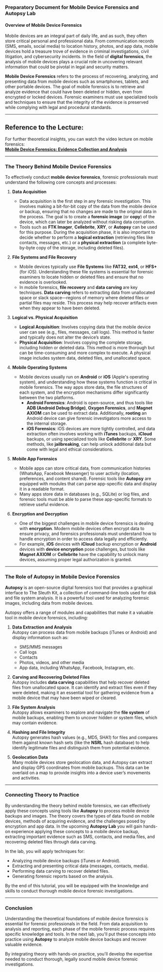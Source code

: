 ### **Preparatory Document for Mobile Device Forensics and Autopsy Lab**

#### **Overview of Mobile Device Forensics**

Mobile devices are an integral part of daily life, and as such, they often store critical personal and professional data. From communication records (SMS, emails, social media) to location history, photos, and app data, mobile devices hold a treasure trove of evidence in criminal investigations, civil litigation, and cybersecurity incidents. In the field of **digital forensics**, the analysis of mobile devices plays a crucial role in uncovering relevant information that could be pivotal in legal and security matters.

**Mobile Device Forensics** refers to the process of recovering, analyzing, and presenting data from mobile devices such as smartphones, tablets, and other portable devices. The goal of mobile forensics is to retrieve and analyze evidence that could have been deleted or hidden, even from encrypted or locked devices. Forensic examiners must use specialized tools and techniques to ensure that the integrity of the evidence is preserved while complying with legal and procedural standards.

---

## **Reference to the Lecture:**

For further theoretical insights, you can watch the video lecture on mobile forensics:  
[**Mobile Device Forensics: Evidence Collection and Analysis**](https://www.youtube.com/watch?v=uCqeNnH1EpQ)

---

### **The Theory Behind Mobile Device Forensics**

To effectively conduct **mobile device forensics**, forensic professionals must understand the following core concepts and processes:

1. **Data Acquisition**
    - Data acquisition is the first step in any forensic investigation. This involves making a bit-for-bit copy of the data from the mobile device or backup, ensuring that no changes are made to the original data in the process. The goal is to create a **forensic image** (or **copy**) of the device, which can later be analyzed without risking data corruption.
    - Tools such as **FTK Imager**, **Cellebrite**, **XRY**, or **Autopsy** can be used for this purpose. During the acquisition phase, it is also important to decide whether to perform a **logical extraction** (retrieving files like contacts, messages, etc.) or a **physical extraction** (a complete byte-by-byte copy of the storage, including deleted files).

2. **File Systems and File Recovery**
    - Mobile devices typically use **File Systems** like **FAT32**, **ext4**, or **HFS+** (for iOS). Understanding these file systems is essential for forensic examiners to locate hidden or deleted files and ensure that no evidence is overlooked.
    - In mobile forensics, **file recovery** and **data carving** are key techniques. **Data carving** refers to extracting data from unallocated space or slack space—regions of memory where deleted files or partial files may reside. This process may help recover artifacts even when they appear to have been deleted.

3. **Logical vs. Physical Acquisition**
    - **Logical Acquisition**: Involves copying data that the mobile device user can see (e.g., files, messages, call logs). This method is faster and typically does not alter the device’s state.
    - **Physical Acquisition**: Involves copying the complete storage, including hidden or deleted data. This method is more thorough but can be time-consuming and more complex to execute. A physical image includes system data, deleted files, and unallocated space.

4. **Mobile Operating Systems**
    - Mobile devices usually run on **Android** or **iOS** (Apple's operating system), and understanding how these systems function is critical in mobile forensics. The way apps store data, the file structures of each system, and the encryption mechanisms differ significantly between the two platforms.
        - **Android Forensics**: Android is open-source, and thus tools like **ADB (Android Debug Bridge)**, **Oxygen Forensics**, and **Magnet AXIOM** can be used to extract data. Additionally, **rooting** an Android device can give forensic investigators more access to the internal storage.
        - **iOS Forensics**: iOS devices are more tightly controlled, and data extraction often involves working with **iTunes** backups, **iCloud** backups, or using specialized tools like **Cellebrite** or **XRY**. Some methods, like **jailbreaking**, can help unlock additional data but come with legal and ethical considerations.

5. **Mobile App Forensics**
    - Mobile apps can store critical data, from communication histories (WhatsApp, Facebook Messenger) to user activity (location, preferences, and content shared). Forensic tools like **Autopsy** are equipped with modules that can parse app-specific data and display it in a readable format.
    - Many apps store data in databases (e.g., SQLite) or log files, and forensic tools must be able to parse these app-specific formats to retrieve useful evidence.

6. **Encryption and Decryption**

    - One of the biggest challenges in mobile device forensics is dealing with **encryption**. Modern mobile devices often encrypt data to ensure privacy, and forensics professionals must understand how to handle encryption in order to access data legally and efficiently.
    - For example, **iOS** devices with **iCloud** backup encryption or **Android** devices with **device encryption** pose challenges, but tools like **Magnet AXIOM** or **Cellebrite** have the capability to unlock many devices, assuming proper legal authorization is granted.

---

### **The Role of Autopsy in Mobile Device Forensics**

**Autopsy** is an open-source digital forensics tool that provides a graphical interface to The Sleuth Kit, a collection of command-line tools used for disk and file system analysis. It is a powerful tool used for analyzing forensic images, including data from mobile devices.

Autopsy offers a range of modules and capabilities that make it a valuable tool in mobile device forensics, including:

1. **Data Extraction and Analysis**  
    Autopsy can process data from mobile backups (iTunes or Android) and display information such as:
    - SMS/MMS messages
    - Call logs
    - Contacts
    - Photos, videos, and other media
    - App data, including WhatsApp, Facebook, Instagram, etc.

2. **Carving and Recovering Deleted Files**  
    Autopsy includes **data carving** capabilities that help recover deleted files from unallocated space. It can identify and extract files even if they were deleted, making it an essential tool for gathering evidence from a mobile device that may have been wiped or cleared.

3. **File System Analysis**  
    Autopsy allows examiners to explore and navigate the **file system** of mobile backups, enabling them to uncover hidden or system files, which may contain evidence.

4. **Hashing and File Integrity**  
    Autopsy generates hash values (e.g., MD5, SHA1) for files and compares them against known hash sets (like the **NSRL** hash database) to help identify legitimate files and distinguish them from potential evidence.

5. **Geolocation Data**  
    Many mobile devices store geolocation data, and Autopsy can extract and display GPS coordinates from mobile backups. This data can be overlaid on a map to provide insights into a device user’s movements and activities.

---

### **Connecting Theory to Practice**

By understanding the theory behind mobile forensics, we can effectively apply these concepts using tools like **Autopsy** to process mobile device backups and images. The theory covers the types of data found on mobile devices, methods of acquiring evidence, and the challenges posed by encryption and app data. In the upcoming **Autopsy Lab** you will gain hands-on experience applying these concepts to a mobile device backup, extracting important evidence such as SMS, contacts, and media files, and recovering deleted files through data carving.

In the lab, you will apply techniques for:
- Analyzing mobile device backups (iTunes or Android).
- Extracting and presenting critical data (messages, contacts, media).
- Performing data carving to recover deleted files.
- Generating forensic reports based on the analysis.

By the end of this tutorial, you will be equipped with the knowledge and skills to conduct thorough mobile device forensic investigations.

---

### **Conclusion**

Understanding the theoretical foundations of mobile device forensics is essential for forensic professionals in the field. From data acquisition to analysis and reporting, each phase of the mobile forensic process requires specific knowledge and tools. In the next lab, you'll put these concepts into practice using **Autopsy** to analyze mobile device backups and recover valuable evidence.

By integrating theory with hands-on practice, you'll develop the expertise needed to conduct thorough, legally sound mobile device forensic investigations.
